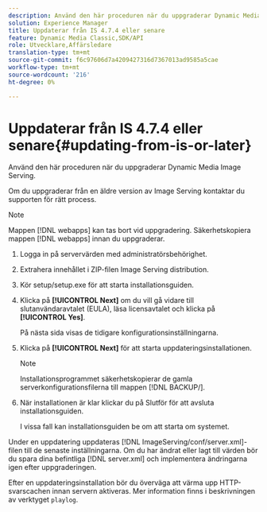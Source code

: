 ```yaml
---
description: Använd den här proceduren när du uppgraderar Dynamic Media Image Serving.
solution: Experience Manager
title: Uppdaterar från IS 4.7.4 eller senare
feature: Dynamic Media Classic,SDK/API
role: Utvecklare,Affärsledare
translation-type: tm+mt
source-git-commit: f6c97606d7a4209427316d7367013ad9585a5cae
workflow-type: tm+mt
source-wordcount: '216'
ht-degree: 0%

---
```



# Uppdaterar från IS 4.7.4 eller senare{#updating-from-is-or-later}

Använd den här proceduren när du uppgraderar Dynamic Media Image Serving.

Om du uppgraderar från en äldre version av Image Serving kontaktar du supporten för rätt process.

>[!NOTE]
>
>Mappen [!DNL webapps] kan tas bort vid uppgradering. Säkerhetskopiera mappen [!DNL webapps] innan du uppgraderar.

1. Logga in på servervärden med administratörsbehörighet.
1. Extrahera innehållet i ZIP-filen Image Serving distribution.
1. Kör setup/setup.exe för att starta installationsguiden.
1. Klicka på **[!UICONTROL Next]** om du vill gå vidare till slutanvändaravtalet (EULA), läsa licensavtalet och klicka på **[!UICONTROL Yes]**.

   På nästa sida visas de tidigare konfigurationsinställningarna.
1. Klicka på **[!UICONTROL Next]** för att starta uppdateringsinstallationen.

   >[!NOTE]
   >
   >Installationsprogrammet säkerhetskopierar de gamla serverkonfigurationsfilerna till mappen [!DNL BACKUP/].

1. När installationen är klar klickar du på Slutför för att avsluta installationsguiden.

   I vissa fall kan installationsguiden be om att starta om systemet.

Under en uppdatering uppdateras [!DNL ImageServing/conf/server.xml]-filen till de senaste inställningarna. Om du har ändrat eller lagt till värden bör du spara dina befintliga [!DNL server.xml] och implementera ändringarna igen efter uppgraderingen.

Efter en uppdateringsinstallation bör du överväga att värma upp HTTP-svarscachen innan servern aktiveras. Mer information finns i beskrivningen av verktyget `playlog`.
